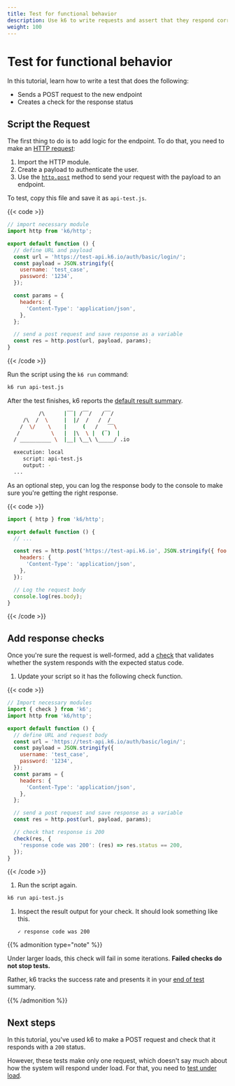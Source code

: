 ```yaml
---
title: Test for functional behavior
description: Use k6 to write requests and assert that they respond correctly
weight: 100
---
```


# Test for functional behavior

In this tutorial, learn how to write a test that does the following:

- Sends a POST request to the new endpoint
- Creates a check for the response status

## Script the Request

The first thing to do is to add logic for the endpoint.
To do that, you need to make an [HTTP request](https://grafana.com/docs/k6/<K6_VERSION>/using-k6/http-requests):

1. Import the HTTP module.
2. Create a payload to authenticate the user.
3. Use the [`http.post`](https://grafana.com/docs/k6/<K6_VERSION>/javascript-api/k6-http/post) method to send your request with the payload to an endpoint.

To test, copy this file and save it as `api-test.js`.

{{< code >}}

```javascript
// import necessary module
import http from 'k6/http';

export default function () {
  // define URL and payload
  const url = 'https://test-api.k6.io/auth/basic/login/';
  const payload = JSON.stringify({
    username: 'test_case',
    password: '1234',
  });

  const params = {
    headers: {
      'Content-Type': 'application/json',
    },
  };

  // send a post request and save response as a variable
  const res = http.post(url, payload, params);
}
```

{{< /code >}}

Run the script using the `k6 run` command:

```bash
k6 run api-test.js
```

After the test finishes, k6 reports the [default result summary](https://grafana.com/docs/k6/<K6_VERSION>/results-output/end-of-test#the-default-summary).

```bash
          /\      |‾‾| /‾‾/   /‾‾/
     /\  /  \     |  |/  /   /  /
    /  \/    \    |     (   /   ‾‾\
   /          \   |  |\  \ |  (‾)  |
  / __________ \  |__| \__\ \_____/ .io

  execution: local
     script: api-test.js
     output: -
  ...
```

As an optional step, you can log the response body to the console to make sure you're getting the right response.

{{< code >}}

```javascript
import { http } from 'k6/http';

export default function () {
  // ...

  const res = http.post('https://test-api.k6.io', JSON.stringify({ foo: 'bar' }), {
    headers: {
      'Content-Type': 'application/json',
    },
  });

  // Log the request body
  console.log(res.body);
}
```

{{< /code >}}

## Add response checks

Once you're sure the request is well-formed, add a [check](https://grafana.com/docs/k6/<K6_VERSION>/using-k6/checks) that validates whether the system responds with the expected status code.

1. Update your script so it has the following check function.

{{< code >}}

```javascript
// Import necessary modules
import { check } from 'k6';
import http from 'k6/http';

export default function () {
  // define URL and request body
  const url = 'https://test-api.k6.io/auth/basic/login/';
  const payload = JSON.stringify({
    username: 'test_case',
    password: '1234',
  });
  const params = {
    headers: {
      'Content-Type': 'application/json',
    },
  };

  // send a post request and save response as a variable
  const res = http.post(url, payload, params);

  // check that response is 200
  check(res, {
    'response code was 200': (res) => res.status == 200,
  });
}
```

{{< /code >}}

1. Run the script again.

```bash
k6 run api-test.js
```

1. Inspect the result output for your check.
   It should look something like this.

   ```
   ✓ response code was 200
   ```

{{% admonition type="note" %}}

Under larger loads, this check will fail in some iterations.
**Failed checks do not stop tests.**

Rather, k6 tracks the success rate and presents it in your [end of test](https://grafana.com/docs/k6/<K6_VERSION>/results-output/end-of-test) summary.

{{% /admonition %}}

## Next steps

In this tutorial, you've used k6 to make a POST request and check that it responds with a `200` status.

However, these tests make only one request, which doesn't say much about how the system will respond under load.
For that, you need to [test under load](https://grafana.com/docs/k6/<K6_VERSION>/examples/get-started-with-k6/test-for-performance).
